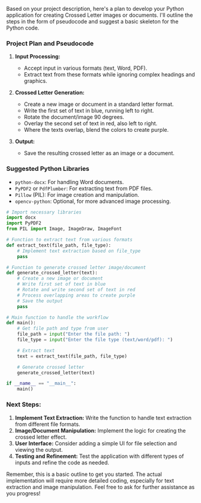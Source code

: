 Based on your project description, here's a plan to develop your Python application for creating Crossed Letter images or documents. I'll outline the steps in the form of pseudocode and suggest a basic skeleton for the Python code.

### Project Plan and Pseudocode

1. **Input Processing:**
    
    - Accept input in various formats (text, Word, PDF).
    - Extract text from these formats while ignoring complex headings and graphics.
2. **Crossed Letter Generation:**
    
    - Create a new image or document in a standard letter format.
    - Write the first set of text in blue, running left to right.
    - Rotate the document/image 90 degrees.
    - Overlay the second set of text in red, also left to right.
    - Where the texts overlap, blend the colors to create purple.
3. **Output:**
    
    - Save the resulting crossed letter as an image or a document.

### Suggested Python Libraries

- `python-docx`: For handling Word documents.
- `PyPDF2` or `PdfPlumber`: For extracting text from PDF files.
- `Pillow` (PIL): For image creation and manipulation.
- `opencv-python`: Optional, for more advanced image processing.
```python
# Import necessary libraries
import docx
import PyPDF2
from PIL import Image, ImageDraw, ImageFont

# Function to extract text from various formats
def extract_text(file_path, file_type):
    # Implement text extraction based on file_type
    pass

# Function to generate crossed letter image/document
def generate_crossed_letter(text):
    # Create a new image or document
    # Write first set of text in blue
    # Rotate and write second set of text in red
    # Process overlapping areas to create purple
    # Save the output
    pass

# Main function to handle the workflow
def main():
    # Get file path and type from user
    file_path = input("Enter the file path: ")
    file_type = input("Enter the file type (text/word/pdf): ")

    # Extract text
    text = extract_text(file_path, file_type)

    # Generate crossed letter
    generate_crossed_letter(text)

if __name__ == "__main__":
    main()
```
### Next Steps:

1. **Implement Text Extraction:** Write the function to handle text extraction from different file formats.
2. **Image/Document Manipulation:** Implement the logic for creating the crossed letter effect.
3. **User Interface:** Consider adding a simple UI for file selection and viewing the output.
4. **Testing and Refinement:** Test the application with different types of inputs and refine the code as needed.

Remember, this is a basic outline to get you started. The actual implementation will require more detailed coding, especially for text extraction and image manipulation. Feel free to ask for further assistance as you progress!